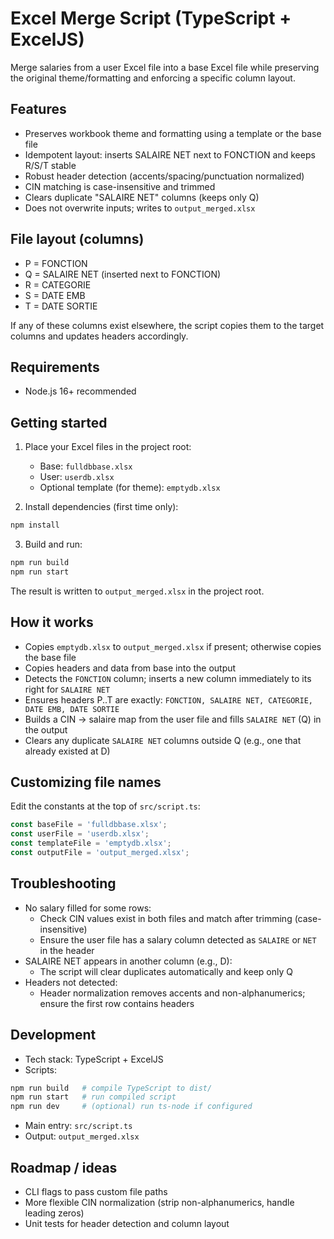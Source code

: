 # Excel Merge Script (TypeScript + ExcelJS)

Merge salaries from a user Excel file into a base Excel file while preserving the original theme/formatting and enforcing a specific column layout.

## Features

- Preserves workbook theme and formatting using a template or the base file
- Idempotent layout: inserts SALAIRE NET next to FONCTION and keeps R/S/T stable
- Robust header detection (accents/spacing/punctuation normalized)
- CIN matching is case-insensitive and trimmed
- Clears duplicate "SALAIRE NET" columns (keeps only Q)
- Does not overwrite inputs; writes to `output_merged.xlsx`

## File layout (columns)

- P = FONCTION
- Q = SALAIRE NET (inserted next to FONCTION)
- R = CATEGORIE
- S = DATE EMB
- T = DATE SORTIE

If any of these columns exist elsewhere, the script copies them to the target columns and updates headers accordingly.

## Requirements

- Node.js 16+ recommended

## Getting started

1) Place your Excel files in the project root:
	 - Base: `fulldbbase.xlsx`
	 - User: `userdb.xlsx`
	 - Optional template (for theme): `emptydb.xlsx`

2) Install dependencies (first time only):

```sh
npm install
```

3) Build and run:

```sh
npm run build
npm run start
```

The result is written to `output_merged.xlsx` in the project root.

## How it works

- Copies `emptydb.xlsx` to `output_merged.xlsx` if present; otherwise copies the base file
- Copies headers and data from base into the output
- Detects the `FONCTION` column; inserts a new column immediately to its right for `SALAIRE NET`
- Ensures headers P..T are exactly: `FONCTION, SALAIRE NET, CATEGORIE, DATE EMB, DATE SORTIE`
- Builds a CIN → salaire map from the user file and fills `SALAIRE NET` (Q) in the output
- Clears any duplicate `SALAIRE NET` columns outside Q (e.g., one that already existed at D)

## Customizing file names

Edit the constants at the top of `src/script.ts`:

```ts
const baseFile = 'fulldbbase.xlsx';
const userFile = 'userdb.xlsx';
const templateFile = 'emptydb.xlsx';
const outputFile = 'output_merged.xlsx';
```

## Troubleshooting

- No salary filled for some rows:
	- Check CIN values exist in both files and match after trimming (case-insensitive)
	- Ensure the user file has a salary column detected as `SALAIRE` or `NET` in the header
- SALAIRE NET appears in another column (e.g., D):
	- The script will clear duplicates automatically and keep only Q
- Headers not detected:
	- Header normalization removes accents and non-alphanumerics; ensure the first row contains headers

## Development

- Tech stack: TypeScript + ExcelJS
- Scripts:

```sh
npm run build   # compile TypeScript to dist/
npm run start   # run compiled script
npm run dev     # (optional) run ts-node if configured
```

- Main entry: `src/script.ts`
- Output: `output_merged.xlsx`

## Roadmap / ideas

- CLI flags to pass custom file paths
- More flexible CIN normalization (strip non-alphanumerics, handle leading zeros)
- Unit tests for header detection and column layout
